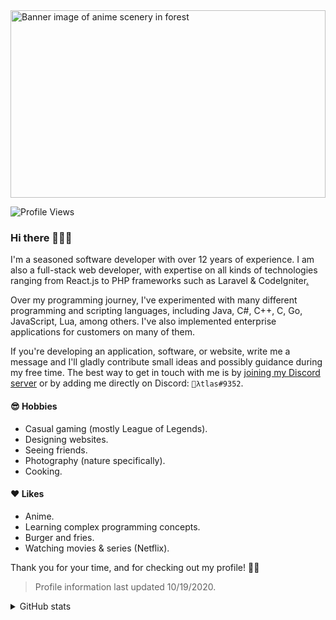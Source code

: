 <img alt="Banner image of anime scenery in forest" height="300px" width="100%" src="https://i.pinimg.com/originals/7a/7d/cf/7a7dcfa6474ec4cbfa81113eebe3c0dc.jpg" />

![Profile Views](https://komarev.com/ghpvc/?username=atlx)

### Hi there 🙋🏻‍♂️

I'm a seasoned software developer with over 12 years of experience. I am also a full-stack web developer, with expertise on all kinds of technologies ranging from React.js to PHP frameworks such as Laravel & CodeIgniter[.](https://discord.gg/H3eMUXp)

Over my programming journey, I've experimented with many different programming and scripting languages, including Java, C#, C++, C, Go, JavaScript, Lua, among others. I've also implemented enterprise applications for customers on many of them.

If you're developing an application, software, or website, write me a message and I'll gladly contribute small ideas and possibly guidance during my free time. The best way to get in touch with me is by [joining my Discord server](https://discord.gg/H3eMUXp) or by adding me directly on Discord: `🌌λtlas#9352`.

#### 😎 Hobbies

* Casual gaming (mostly League of Legends).
* Designing websites.
* Seeing friends.
* Photography (nature specifically).
* Cooking.

#### ❤️ Likes

* Anime.
* Learning complex programming concepts.
* Burger and fries.
* Watching movies & series (Netflix).

Thank you for your time, and for checking out my profile! 🐱‍👤

> Profile information last updated 10/19/2020.

<details>
  <summary>GitHub stats</summary>
  <br/>
  
  [![Atlas' GitHub stats](https://github-readme-stats.vercel.app/api?username=atlx&bg_color=30,e96443,904e95&title_color=fff&text_color=fff)](https://github.com/anuraghazra/github-readme-stats)

  [![Atlas' top languages](https://github-readme-stats.vercel.app/api/top-langs/?username=atlx&langs_count=10&layout=compact)](https://github.com/anuraghazra/github-readme-stats)
</details>

